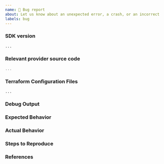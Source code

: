 ```yaml
---
name: 🐛 Bug report
about: Let us know about an unexpected error, a crash, or an incorrect behavior in the SDK.
labels: bug
---
```


### SDK version
<!---
Inspect your go.mod as below to find the version, and paste the result between the ``` marks below.

go mod edit -json | jq '.Require[] | select(.Path=="github.com/hashicorp/terraform-plugin-sdk")'

If you are not running the latest version of the SDK, please try upgrading
because your bug may have already been fixed.

If the command above doesn't yield any results, it means you may not have migrated
to the standalone SDK yet. See https://www.terraform.io/docs/extend/plugin-sdk.html for more.
-->

```
...
```

### Relevant provider source code

<!--
Paste any Go code that you believe to be relevant to the bug
e.g. schema or implementation of CRUD for a given resource or data source
-->
```go
...
```

### Terraform Configuration Files
<!--
Paste the relevant parts of your Terraform configuration between the ``` marks below.

For large Terraform configs, please use a service like Dropbox and share a link to the ZIP file. For security, you can also encrypt the files using our GPG public key.
-->

```hcl
...
```

### Debug Output
<!--
Full debug output can be obtained by running Terraform with the environment variable `TF_LOG=trace`. Please create a GitHub Gist containing the debug output. Please do _not_ paste the debug output in the issue, since debug output is long.

Debug output may contain sensitive information. Please review it before posting publicly, and if you are concerned feel free to encrypt the files using the HashiCorp security public key.
-->


### Expected Behavior
<!--
What should have happened?
-->

### Actual Behavior
<!--
What actually happened?
-->

### Steps to Reproduce
<!--
Please list the full steps required to reproduce the issue, for example:
1. `terraform init`
2. `terraform apply`
-->

### References
<!--
Are there any other GitHub issues (open or closed) or Pull Requests that should be linked here? For example:

- #6017
-->
